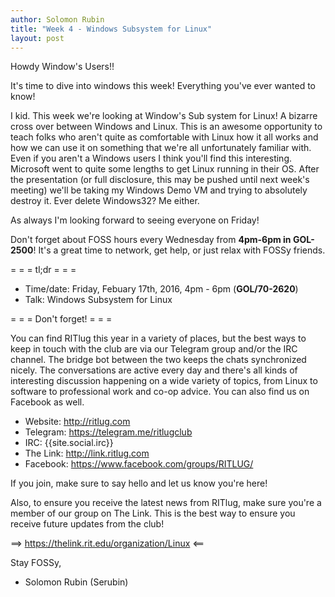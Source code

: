 ```yaml
---
author: Solomon Rubin
title: "Week 4 - Windows Subsystem for Linux"
layout: post
---
```


Howdy Window's Users!!

It's time to dive into windows this week! Everything you've ever wanted to know!

I kid. This week we're looking at Window's Sub system for Linux! A bizarre cross over between Windows and Linux. This is an awesome opportunity to teach folks who aren't quite as comfortable with Linux how it all works and how we can use it on something that we're all unfortunately familiar with. Even if you aren't a Windows users I think you'll find this interesting. Microsoft went to quite some lengths to get Linux running in their OS.
After the presentation (or full disclosure, this may be pushed until next week's meeting) we'll be taking my Windows Demo VM and trying to absolutely destroy it. Ever delete Windows32? Me either.


As always I'm looking forward to seeing everyone on Friday!

Don't forget about FOSS hours every Wednesday from **4pm-6pm in GOL-2500**! It's a great time to network, get help, or just relax with FOSSy friends.

= = =  tl;dr  = = =

* Time/date: Friday, Febuary 17th, 2016, 4pm - 6pm (**GOL/70-2620**)
* Talk:      Windows Subsystem for Linux


= = =  Don't forget!  = = =

You can find RITlug this year in a variety of places, but the best ways to keep in touch with the club are via our Telegram group and/or the IRC channel. The bridge bot between the two keeps the chats synchronized nicely. The conversations are active every day and there's all kinds of interesting discussion happening on a wide variety of topics, from Linux to software to professional work and co-op advice. You can also find us on Facebook as well.

* Website:  http://ritlug.com
* Telegram: https://telegram.me/ritlugclub
* IRC:      {{site.social.irc}}
* The Link: http://link.ritlug.com
* Facebook: https://www.facebook.com/groups/RITLUG/

If you join, make sure to say hello and let us know you're here!

Also, to ensure you receive the latest news from RITlug, make sure you're a member of our group on The Link. This is the best way to ensure you receive future updates from the club!

==> https://thelink.rit.edu/organization/Linux <==


Stay FOSSy,

- Solomon Rubin (Serubin)

